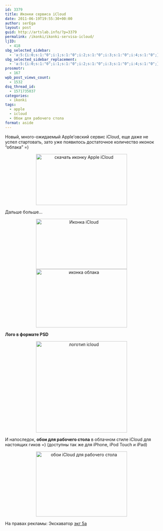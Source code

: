 ```yaml
---
id: 3379
title: Иконки сервиса iCloud
date: 2011-06-19T19:55:30+00:00
author: serEga
layout: post
guid: http://artslab.info/?p=3379
permalink: /ikonki/ikonki-servisa-icloud/
ljID:
  - 418
sbg_selected_sidebar:
  - 'a:5:{i:0;s:1:"0";i:1;s:1:"0";i:2;s:1:"0";i:3;s:1:"0";i:4;s:1:"0";}'
sbg_selected_sidebar_replacement:
  - 'a:5:{i:0;s:1:"0";i:1;s:1:"0";i:2;s:1:"0";i:3;s:1:"0";i:4;s:1:"0";}'
prosmotr:
  - 167
wpb_post_views_count:
  - 1532
dsq_thread_id:
  - 1571735037
categories:
  - ikonki
tags:
  - apple
  - icloud
  - Обои для рабочего стола
format: aside
---
```

Новый, много-ожидаемый Apple&#8217;овский сервис iCloud, еще даже не успел стартовать, зато уже появилось достаточное количество иконок &#8220;облака&#8221; =)

<center>
  <a href="http://macuser64.deviantart.com/art/iCloud-icns-213290886" rel="nofollow"><img src="{{site.img_cdn}}/icloud_icon-300x168.png" alt="скачать иконку Apple iCloud" title="icloud_icon" width="300" height="168" class="alignnone size-medium wp-image-3381" srcset="{{site.img_cdn}}/icloud_icon-300x168.png 300w, {{site.img_cdn}}/icloud_icon.png 640w" sizes="(max-width: 300px) 100vw, 300px" /></a>
</center>

Дальше больше&#8230;

<!--more-->





<center>
  <a href="http://iresult.deviantart.com/art/iCloud-212221007" rel="nofollow"><img src="{{site.img_cdn}}/apple_icloud_in_color-300x165.png" alt="Иконка iCloud" title="apple_icloud_in_color" width="300" height="165" class="alignnone size-medium wp-image-3380" srcset="{{site.img_cdn}}/apple_icloud_in_color-300x165.png 300w, {{site.img_cdn}}/apple_icloud_in_color.png 602w" sizes="(max-width: 300px) 100vw, 300px" /></a>
</center>

<center>
  <a href="http://sycamoreent-remix.deviantart.com/art/iCloud-storm-213407542" rel="nofollow"><img src="{{site.img_cdn}}/icloud_storm_icon-300x192.png" alt="иконка облака" title="icloud_storm_icon" width="300" height="192" class="alignnone size-medium wp-image-3384" srcset="{{site.img_cdn}}/icloud_storm_icon-300x192.png 300w, {{site.img_cdn}}/icloud_storm_icon.png 800w" sizes="(max-width: 300px) 100vw, 300px" /></a>
</center>

**Лого в формате PSD**



<center>
  <a href="http://zandog.deviantart.com/art/Apple-iCloud-Logo-Icon-PSD-212287567" rel="nofollow"><img src="{{site.img_cdn}}/apple_icloud_logo_icon_psd-300x300.jpg" alt="логотип icloud" title="apple_icloud_logo_icon_psd" width="300" height="300" class="alignnone size-medium wp-image-3382" srcset="{{site.img_cdn}}/apple_icloud_logo_icon_psd-300x300.jpg 300w, {{site.img_cdn}}/apple_icloud_logo_icon_psd-100x100.jpg 100w, {{site.img_cdn}}/apple_icloud_logo_icon_psd.jpg 894w" sizes="(max-width: 300px) 100vw, 300px" /></a>
</center>

И напоследок, **обои для рабочего стола** в облачном стиле iCloud для настоящих гиков =) (доступны так же для iPhone, iPod Touch и iPad)



<center>
  <a href="http://0ctans.deviantart.com/art/ICloud-Wall-212169150" rel="nofollow"><img src="{{site.img_cdn}}/icloud_wallpaper_for_real_freaks-300x214.jpg" alt="обои iCloud для рабочего стола" title="icloud_wallpaper_for_real_freaks" width="300" height="214" class="alignnone size-medium wp-image-3383" srcset="{{site.img_cdn}}/icloud_wallpaper_for_real_freaks-300x214.jpg 300w, {{site.img_cdn}}/icloud_wallpaper_for_real_freaks.jpg 744w" sizes="(max-width: 300px) 100vw, 300px" /></a>
</center>

На правах рекламы: Экскаватор [экг 5а](http://zgokv.ru/excavator-ekg5a/)